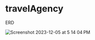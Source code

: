 # travelAgency

ERD

![Screenshot 2023-12-05 at 5 14 04 PM](https://github.com/Jundev21/travelAgency/assets/55421772/211bec02-8275-4524-8386-2ddad138d97b)
